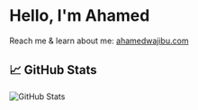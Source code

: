 # Hello, I'm Ahamed 

Reach me & learn about me: [ahamedwajibu.com](https://ahamedwajibu.com)

## 📈 GitHub Stats
![GitHub Stats](https://github-readme-stats.vercel.app/api?username=amw720386&show_icons=true&theme=tokyonight)
